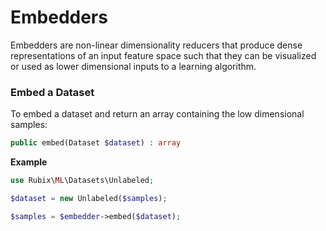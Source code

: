 # Embedders
Embedders are non-linear dimensionality reducers that produce dense representations of an input feature space such that they can be visualized or used as lower dimensional inputs to a learning algorithm.

### Embed a Dataset
To embed a dataset and return an array containing the low dimensional samples:
```php
public embed(Dataset $dataset) : array
```

**Example**

```php
use Rubix\ML\Datasets\Unlabeled;

$dataset = new Unlabeled($samples);

$samples = $embedder->embed($dataset);
```